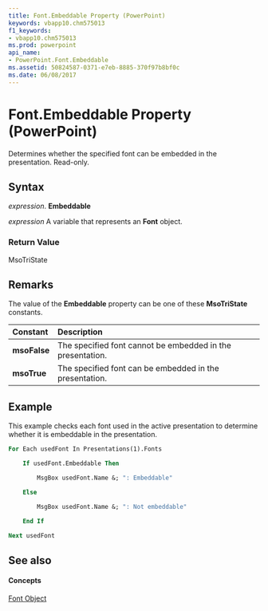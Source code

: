 ```yaml
---
title: Font.Embeddable Property (PowerPoint)
keywords: vbapp10.chm575013
f1_keywords:
- vbapp10.chm575013
ms.prod: powerpoint
api_name:
- PowerPoint.Font.Embeddable
ms.assetid: 50824587-0371-e7eb-8885-370f97b8bf0c
ms.date: 06/08/2017
---
```



# Font.Embeddable Property (PowerPoint)

Determines whether the specified font can be embedded in the presentation. Read-only.


## Syntax

 _expression_. **Embeddable**

 _expression_ A variable that represents an **Font** object.


### Return Value

MsoTriState


## Remarks

The value of the  **Embeddable** property can be one of these **MsoTriState** constants.



|**Constant**|**Description**|
|:-----|:-----|
|**msoFalse**|The specified font cannot be embedded in the presentation.|
|**msoTrue**| The specified font can be embedded in the presentation.|

## Example

This example checks each font used in the active presentation to determine whether it is embeddable in the presentation.


```vb
For Each usedFont In Presentations(1).Fonts

    If usedFont.Embeddable Then

        MsgBox usedFont.Name &; ": Embeddable"

    Else

        MsgBox usedFont.Name &; ": Not embeddable"

    End If

Next usedFont
```


## See also


#### Concepts


[Font Object](PowerPoint.Font.md)

